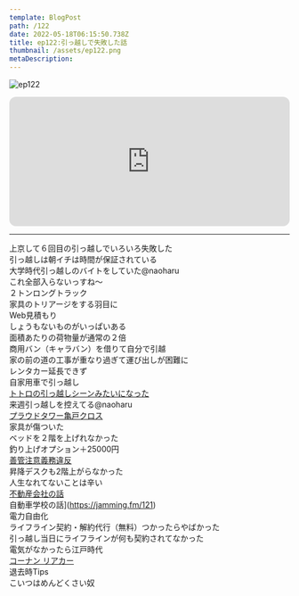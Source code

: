 ```yaml
---
template: BlogPost
path: /122
date: 2022-05-18T06:15:50.738Z
title: ep122:引っ越しで失敗した話
thumbnail: /assets/ep122.png
metaDescription:
---
```

![ep122](/assets/ep122.png)

<iframe style="border-radius:12px" src="https://open.spotify.com/embed/episode/07GpZTvEBEMLHF59NcyCUI?utm_source=generator" width="100%" height="232" frameBorder="0" allowfullscreen="" allow="autoplay; clipboard-write; encrypted-media; fullscreen; picture-in-picture"></iframe>

***

上京して６回目の引っ越しでいろいろ失敗した  
引っ越しは朝イチは時間が保証されている  
大学時代引っ越しのバイトをしていた@naoharu  
これ全部入らないっすね〜  
２トンロングトラック  
家具のトリアージをする羽目に  
Web見積もり  
しょうもないものがいっぱいある  
面積あたりの荷物量が通常の２倍  
商用バン（キャラバン）を借りて自分で引越  
家の前の道の工事が重なり過ぎて運び出しが困難に  
レンタカー延長できず  
自家用車で引っ越し  
[トトロの引っ越しシーンみたいになった](https://twitter.com/hayashimunehiro/status/1162652113492516865?lang=ca)  
来週引っ越しを控えてる@naoharu  
[プラウドタワー亀戸クロス](https://www.proud-web.jp/mansion/b115280/)  
家具が傷ついた  
ベッドを２階を上げれなかった  
釣り上げオプション＋25000円  
[善管注意義務違反](https://www.pfa.or.jp/yogoshu/se/se10.html)  
昇降デスクも2階上がらなかった  
人生なれてないことは辛い  
[不動産会社の話](https://jamming.fm/118)  
自動車学校の話](https://jamming.fm/121)  
電力自由化  
ライフライン契約・解約代行（無料）つかったらやばかった  
引っ越し当日にライフラインが何も契約されてなかった  
電気がなかったら江戸時代  
[コーナン リアカー](https://pro.kohnan-eshop.com/shop/g/g4969182195996/)  
退去時Tips  
こいつはめんどくさい奴  